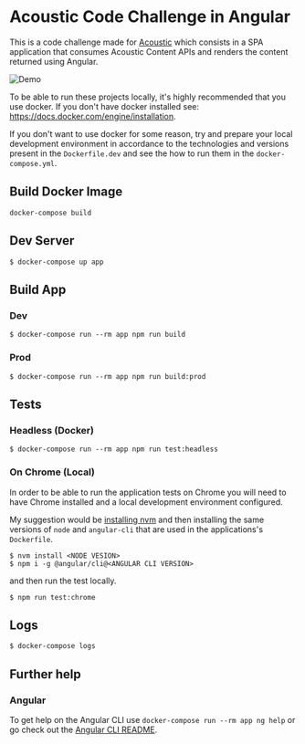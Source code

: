 # Acoustic Code Challenge in Angular

This is a code challenge made for [Acoustic](https://acoustic.co/) which
consists in a SPA application that consumes Acoustic Content APIs and renders
the content returned using Angular.

![Demo](https://raw.githubusercontent.com/lpelos/acoustic-challenge-angular/master/src/assets/images/demo.gif)

To be able to run these projects locally, it's highly recommended that you use
docker. If you don't have docker installed see:
https://docs.docker.com/engine/installation.

If you don't want to use docker for some reason, try and prepare your local
development environment in accordance to the technologies and versions
present in the `Dockerfile.dev` and see the how to run them in the
`docker-compose.yml`.

## Build Docker Image

```
docker-compose build
```

## Dev Server

```
$ docker-compose up app
```

## Build App

### Dev

```
$ docker-compose run --rm app npm run build
```

### Prod

```
$ docker-compose run --rm app npm run build:prod
```

## Tests

### Headless (Docker)

```
$ docker-compose run --rm app npm run test:headless
```

### On Chrome (Local)

In order to be able to run the application tests on Chrome you will need to
have Chrome installed and a local development environment configured.

My suggestion would be [installing nvm](https://github.com/nvm-sh/nvm#installation-and-update)
and then installing the same versions of `node` and `angular-cli` that are used
in the applications's `Dockerfile`.

```
$ nvm install <NODE VESION>
$ npm i -g @angular/cli@<ANGULAR CLI VERSION>
```

and then run the test locally.

```
$ npm run test:chrome
```

## Logs

```
$ docker-compose logs
```

## Further help

### Angular

To get help on the Angular CLI use `docker-compose run --rm app ng help` or go check out the
[Angular CLI README](https://github.com/angular/angular-cli/blob/master/README.md).
